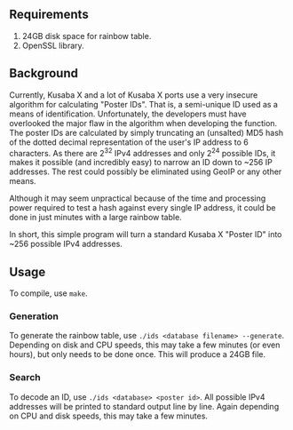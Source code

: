 ## Requirements
1.	24GB disk space for rainbow table.
2.	OpenSSL library.

## Background
Currently, Kusaba X and a lot of Kusaba X ports use a very insecure algorithm for calculating "Poster IDs". That is, a semi-unique ID used as a means of identification. Unfortunately, the developers must have overlooked the major flaw in the algorithm when developing the function. The poster IDs are calculated by simply truncating an (unsalted) MD5 hash of the dotted decimal representation of the user's IP address to 6 characters. As there are 2<sup>32</sup> IPv4 addresses and only 2<sup>24</sup> possible IDs, it makes it possible (and incredibly easy) to narrow an ID down to ~256 IP addresses. The rest could possibly be eliminated using GeoIP or any other means.

Although it may seem unpractical because of the time and processing power required to test a hash against every single IP address, it could be done in just minutes with a large rainbow table.

In short, this simple program will turn a standard Kusaba X "Poster ID" into ~256 possible IPv4 addresses.

## Usage
To compile, use `make`.

### Generation
To generate the rainbow table, use `./ids <database filename> --generate`. Depending on disk and CPU speeds, this may take a few minutes (or even hours), but only needs to be done once. This will produce a 24GB file.

### Search
To decode an ID, use `./ids <database> <poster id>`. All possible IPv4 addresses will be printed to standard output line by line. Again depending on CPU and disk speeds, this may take a few minutes.

